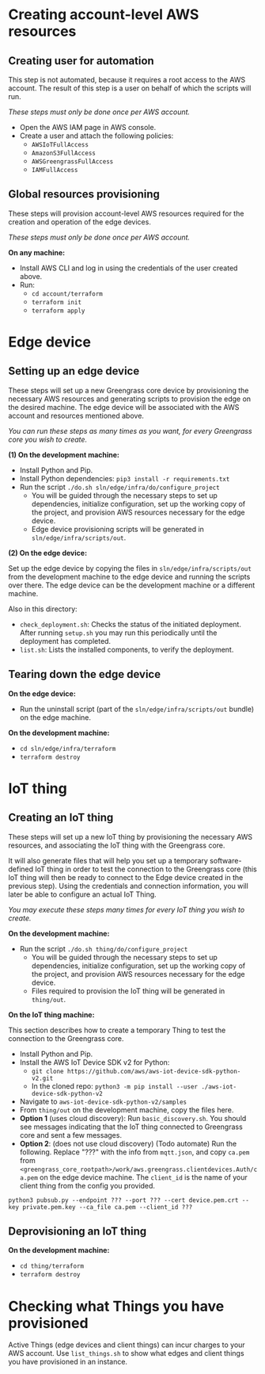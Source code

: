 # Creating account-level AWS resources

## Creating user for automation

This step is not automated, because it requires a root access to the AWS account. The result of this step is a user on behalf of which the scripts will run.

*These steps must only be done once per AWS account.*

* Open the AWS IAM page in AWS console.
* Create a user and attach the following policies:
    * `AWSIoTFullAccess`
    * `AmazonS3FullAccess`
    * `AWSGreengrassFullAccess`
    * `IAMFullAccess`

## Global resources provisioning

These steps will provision account-level AWS resources required for the creation and operation of the edge devices. 

*These steps must only be done once per AWS account.*

**On any machine:**

* Install AWS CLI and log in using the credentials of the user created above. 
* Run:
    * `cd account/terraform`
    * `terraform init`
    * `terraform apply`

# Edge device

## Setting up an edge device

These steps will set up a new Greengrass core device by provisioning the necessary AWS resources and generating scripts to provision the edge on the desired machine. The edge device will be associated with the AWS account and resources mentioned above. 

*You can run these steps as many times as you want, for every Greengrass core you wish to create.*

**(1) On the development machine:**

* Install Python and Pip.
* Install Python dependencies: `pip3 install -r requirements.txt`
* Run the script `./do.sh sln/edge/infra/do/configure_project`
    * You will be guided through the necessary steps to set up dependencies, initialize configuration, set up the working copy of the project, and provision AWS resources necessary for the edge device.
    * Edge device provisioning scripts will be generated in `sln/edge/infra/scripts/out`.

**(2) On the edge device:**

Set up the edge device by copying the files in `sln/edge/infra/scripts/out` from the development machine to the edge device and running the scripts over there. The edge device can be the development machine or a different machine. 

Also in this directory:

* `check_deployment.sh`: Checks the status of the initiated deployment. After running `setup.sh` you may run this periodically until the deployment has completed.
* `list.sh`: Lists the installed components, to verify the deployment.

## Tearing down the edge device

**On the edge device:**

* Run the uninstall script (part of the `sln/edge/infra/scripts/out` bundle) on the edge machine.

**On the development machine:**

* `cd sln/edge/infra/terraform`
* `terraform destroy`

# IoT thing

## Creating an IoT thing

These steps will set up a new IoT thing by provisioning the necessary AWS resources, and associating the IoT thing with the Greengrass core. 

It will also generate files that will help you set up a temporary software-defined IoT thing in order to test the connection to the Greengrass core (this IoT thing will then be ready to connect to the Edge device created in the previous step). Using the credentials and connection information, you will later be able to configure an actual IoT Thing.

*You may execute these steps many times for every IoT thing you wish to create.*

**On the development machine:**

* Run the script `./do.sh thing/do/configure_project`
    * You will be guided through the necessary steps to set up dependencies, initialize configuration, set up the working copy of the project, and provision AWS resources necessary for the edge device.
    * Files required to provision the IoT thing will be generated in `thing/out`.

**On the IoT thing machine:**

This section describes how to create a temporary Thing to test the connection to the Greengrass core.

* Install Python and Pip.
* Install the AWS IoT Device SDK v2 for Python:
    * `git clone https://github.com/aws/aws-iot-device-sdk-python-v2.git`
    * In the cloned repo: `python3 -m pip install --user ./aws-iot-device-sdk-python-v2`
* Navigate to `aws-iot-device-sdk-python-v2/samples`
* From `thing/out` on the development machine, copy the files here.
* **Option 1** (uses cloud discovery): Run `basic_discovery.sh`. You should see messages indicating that the IoT thing connected to Greengrass core and sent a few messages.
* **Option 2**: (does not use cloud discovery) (Todo automate) Run the following. Replace "???" with the info from `mqtt.json`, and copy `ca.pem` from `<greengrass_core_rootpath>/work/aws.greengrass.clientdevices.Auth/ca.pem` on the edge device machine. The `client_id` is the name of your client thing from the config you provided.

```
python3 pubsub.py --endpoint ??? --port ??? --cert device.pem.crt --key private.pem.key --ca_file ca.pem --client_id ???
```

## Deprovisioning an IoT thing

**On the development machine:**

* `cd thing/terraform`
* `terraform destroy`

# Checking what Things you have provisioned

Active Things (edge devices and client things) can incur charges to your AWS account. Use `list_things.sh` to show what edges and client things you have provisioned in an instance.